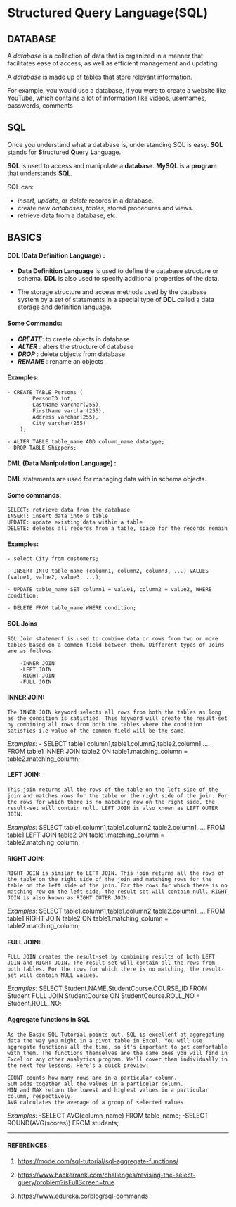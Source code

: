 # Structured Query Language(SQL)

## DATABASE
A _database_ is a collection of data that is organized in a manner that facilitates ease of access, as well as efficient management and updating.

A _database_ is made up of tables that store relevant information.

For example, you would use a database, if you were to create a website like YouTube, which contains a lot of information like videos, usernames, passwords, comments

## SQL
Once you understand what a database is, understanding SQL is easy. **SQL** stands for **S**tructured **Q**uery **L**anguage.

**SQL** is used to access and manipulate a **database**.
**MySQL** is a **program** that understands **SQL**.

SQL can:
- _insert_, _update_, or _delete_ records in a database.
- create new _databases_, _tables_, stored procedures and views.
- retrieve data from a database, etc.

## BASICS

#### DDL (Data Definition Language) :
- **Data Definition Language** is used to define the database structure or schema. **DDL** is also used to specify additional properties of the data.

- The storage structure and access methods used by the database system by a set of statements in a special type of **DDL** called a data storage and definition language.

#### Some Commands:
- **_CREATE_**: to create objects in database
- **_ALTER_** : alters the structure of database
- **_DROP_** : delete objects from database
- **_RENAME_** : rename an objects

#### Examples:
    - CREATE TABLE Persons (
            PersonID int,
            LastName varchar(255),
            FirstName varchar(255),
            Address varchar(255),
            City varchar(255)
        );

    - ALTER TABLE table_name ADD column_name datatype;
    - DROP TABLE Shippers;


#### DML (Data Manipulation Language) :
**DML** statements are used for managing data with in schema objects. 

#### Some commands:
    SELECT: retrieve data from the database
    INSERT: insert data into a table
    UPDATE: update existing data within a table
    DELETE: deletes all records from a table, space for the records remain

#### Examples:
    - select City from customers;

    - INSERT INTO table_name (column1, column2, column3, ...) VALUES (value1, value2, value3, ...);

    - UPDATE table_name SET column1 = value1, column2 = value2, WHERE condition;
    
    - DELETE FROM table_name WHERE condition;


#### SQL Joins
    SQL Join statement is used to combine data or rows from two or more tables based on a common field between them. Different types of Joins are as follows: 

        -INNER JOIN
        -LEFT JOIN
        -RIGHT JOIN
        -FULL JOIN
    
#### INNER JOIN:
    The INNER JOIN keyword selects all rows from both the tables as long as the condition is satisfied. This keyword will create the result-set by combining all rows from both the tables where the condition satisfies i.e value of the common field will be the same.

*Examples:*
    - SELECT table1.column1,table1.column2,table2.column1,....
    FROM table1 
    INNER JOIN table2
    ON table1.matching_column = table2.matching_column;

#### LEFT JOIN:
    This join returns all the rows of the table on the left side of the join and matches rows for the table on the right side of the join. For the rows for which there is no matching row on the right side, the result-set will contain null. LEFT JOIN is also known as LEFT OUTER JOIN.

*Examples:*
    SELECT table1.column1,table1.column2,table2.column1,....
    FROM table1 
    LEFT JOIN table2
    ON table1.matching_column = table2.matching_column; 

#### RIGHT JOIN:
    RIGHT JOIN is similar to LEFT JOIN. This join returns all the rows of the table on the right side of the join and matching rows for the table on the left side of the join. For the rows for which there is no matching row on the left side, the result-set will contain null. RIGHT JOIN is also known as RIGHT OUTER JOIN.

*Examples*:
    SELECT table1.column1,table1.column2,table2.column1,....
    FROM table1 
    RIGHT JOIN table2
    ON table1.matching_column = table2.matching_column;

#### FULL JOIN:
    FULL JOIN creates the result-set by combining results of both LEFT JOIN and RIGHT JOIN. The result-set will contain all the rows from both tables. For the rows for which there is no matching, the result-set will contain NULL values.

*Examples:*
    SELECT Student.NAME,StudentCourse.COURSE_ID 
    FROM Student
    FULL JOIN StudentCourse 
    ON StudentCourse.ROLL_NO = Student.ROLL_NO;

#### Aggregate functions in SQL
    As the Basic SQL Tutorial points out, SQL is excellent at aggregating data the way you might in a pivot table in Excel. You will use aggregate functions all the time, so it's important to get comfortable with them. The functions themselves are the same ones you will find in Excel or any other analytics program. We'll cover them individually in the next few lessons. Here's a quick preview:

    COUNT counts how many rows are in a particular column.
    SUM adds together all the values in a particular column.
    MIN and MAX return the lowest and highest values in a particular column, respectively.
    AVG calculates the average of a group of selected values

   *Examples:*
    -SELECT AVG(column_name) FROM table_name;
    -SELECT ROUND(AVG(scores)) FROM students; 


--------------------------------------------------------

#### REFERENCES:
1.  https://mode.com/sql-tutorial/sql-aggregate-functions/

2. https://www.hackerrank.com/challenges/revising-the-select-query/problem?isFullScreen=true

3. https://www.edureka.co/blog/sql-commands

